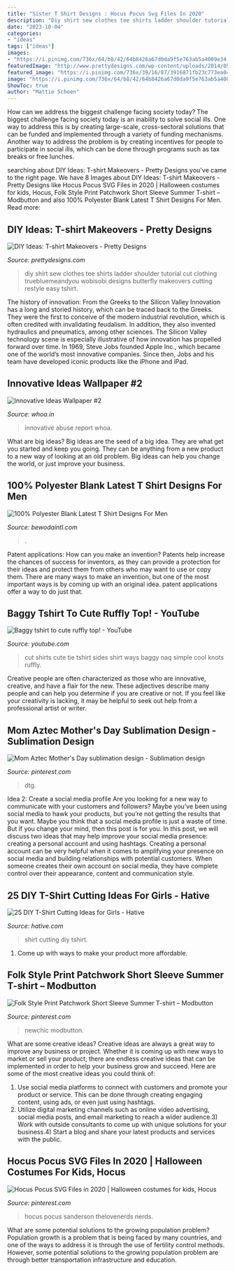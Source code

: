 ```yaml
---
title: "Sister T Shirt Designs : Hocus Pocus Svg Files In 2020"
description: "Diy shirt sew clothes tee shirts ladder shoulder tutorial cut clothing truebluemeandyou wobisobi designs butterfly makeovers cutting restyle easy tshirt"
date: "2023-10-04"
categories:
- "ideas"
tags: ["ideas"]
images:
- "https://i.pinimg.com/736x/64/b8/42/64b8426a67d0da9f5e763ab5a4009e34.jpg"
featuredImage: "http://www.prettydesigns.com/wp-content/uploads/2014/05/No-Sew-Ladder-T-shirt.jpg"
featured_image: "https://i.pinimg.com/736x/39/16/87/3916871fb23c773ea043a825aa0d6ee7.jpg"
image: "https://i.pinimg.com/736x/64/b8/42/64b8426a67d0da9f5e763ab5a4009e34.jpg"
ShowToc: true
author: "Mattie Schoen"
---
```



How can we address the biggest challenge facing society today?
The biggest challenge facing society today is an inability to solve social ills. One way to address this is by creating large-scale, cross-sectoral solutions that can be funded and implemented through a variety of funding mechanisms. Another way to address the problem is by creating incentives for people to participate in social ills, which can be done through programs such as tax breaks or free lunches.

	

		
searching about DIY Ideas: T-shirt Makeovers - Pretty Designs you've came to the right page. We have 8 Images about DIY Ideas: T-shirt Makeovers - Pretty Designs like Hocus Pocus SVG Files in 2020 | Halloween costumes for kids, Hocus, Folk Style Print Patchwork Short Sleeve Summer T-shirt – Modbutton and also 100% Polyester Blank Latest T Shirt Designs For Men. Read more:
		
    
## DIY Ideas: T-shirt Makeovers - Pretty Designs

<img loading=lazy src="http://www.prettydesigns.com/wp-content/uploads/2014/05/No-Sew-Ladder-T-shirt.jpg" onerror="this.onerror=null;this.src='https://tse4.mm.bing.net/th?id=OIP.4fi5myMBIEwVxrIgahbyxgHaO0&amp;pid=15.1';" alt="DIY Ideas: T-shirt Makeovers - Pretty Designs">

_Source: prettydesigns.com_

>diy shirt sew clothes tee shirts ladder shoulder tutorial cut clothing truebluemeandyou wobisobi designs butterfly makeovers cutting restyle easy tshirt. 

	

The history of innovation: From the Greeks to the Silicon Valley
Innovation has a long and storied history, which can be traced back to the Greeks. They were the first to conceive of the modern industrial revolution, which is often credited with invalidating feudalism. In addition, they also invented hydraulics and pneumatics, among other sciences.
The Silicon Valley technology scene is especially illustrative of how innovation has propelled forward over time. In 1969, Steve Jobs founded Apple Inc., which became one of the world’s most innovative companies. Since then, Jobs and his team have developed iconic products like the iPhone and iPad.

    
## Innovative Ideas Wallpaper #2

<img loading=lazy src="http://www.whoa.in/20140224-Whoa/Innovative-Ideas-Wallpaper-2.jpg" onerror="this.onerror=null;this.src='https://tse1.mm.bing.net/th?id=OIP.eqkNoySr4Pq96h2LXmlIOAHaLH&amp;pid=15.1';" alt="Innovative Ideas Wallpaper #2">

_Source: whoa.in_

>innovative abuse report whoa. 

	

What are big ideas?
Big ideas are the seed of a big idea. They are what get you started and keep you going. They can be anything from a new product to a new way of looking at an old problem. Big ideas can help you change the world, or just improve your business.

    
## 100% Polyester Blank Latest T Shirt Designs For Men

<img loading=lazy src="https://bewodaintl.com/wp-content/uploads/2020/04/100-Polyester-blank-latest-tshirt-designs-for-men-1.jpg" onerror="this.onerror=null;this.src='https://tse2.mm.bing.net/th?id=OIP.SPOGa2bkT1w2qHH9vZoaJgHaJd&amp;pid=15.1';" alt="100% Polyester Blank Latest T Shirt Designs For Men">

_Source: bewodaintl.com_

>. 

	

Patent applications: How can you make an invention?
Patents help increase the chances of success for inventors, as they can provide a protection for their ideas and protect them from others who may want to use or copy them. There are many ways to make an invention, but one of the most important ways is by coming up with an original idea. patent applications offer a way to do just that.

    
## Baggy Tshirt To Cute Ruffly Top! - YouTube

<img loading=lazy src="https://i.ytimg.com/vi/NaQ-sprlWlA/hqdefault.jpg" onerror="this.onerror=null;this.src='https://tse2.mm.bing.net/th?id=OIP.EkZ92bBFlhaXI5kzcff0JgHaFj&amp;pid=15.1';" alt="Baggy tshirt to cute ruffly top! - YouTube">

_Source: youtube.com_

>cut shirts cute tie tshirt sides shirt ways baggy naq simple cool knots ruffly. 

	

Creative people are often characterized as those who are innovative, creative, and have a flair for the new. These adjectives describe many people and can help you determine if you are creative or not. If you feel like your creativity is lacking, it may be helpful to seek out help from a professional artist or writer.

    
## Mom Aztec Mother&#039;s Day Sublimation Design - Sublimation Design

<img loading=lazy src="https://i.pinimg.com/736x/2a/83/9d/2a839df944f8dd6719a58d6aea266198.jpg" onerror="this.onerror=null;this.src='https://tse4.mm.bing.net/th?id=OIP.5n9dIqQIlBY0CMjpYbUOdAHaHW&amp;pid=15.1';" alt="Mom Aztec Mother&#039;s Day sublimation design - Sublimation design">

_Source: pinterest.com_

>dtg. 

	

Idea 2: Create a social media profile
Are you looking for a new way to communicate with your customers and followers? Maybe you’ve been using social media to hawk your products, but you’re not getting the results that you want. Maybe you think that a social media profile is just a waste of time. But if you change your mind, then this post is for you. In this post, we will discuss two ideas that may help improve your social media presence: creating a personal account and using hashtags.
Creating a personal account can be very helpful when it comes to amplifying your presence on social media and building relationships with potential customers. When someone creates their own account on social media, they have complete control over their appearance, content and communication style.

    
## 25 DIY T-Shirt Cutting Ideas For Girls - Hative

<img loading=lazy src="https://hative.com/wp-content/uploads/2014/11/diy-tshirt-cutting-ideas/13-white-t-shirt-cutting.jpg" onerror="this.onerror=null;this.src='https://tse2.mm.bing.net/th?id=OIP.C9qucQRicgAfY3Z0SawUuQHaLH&amp;pid=15.1';" alt="25 DIY T-Shirt Cutting Ideas for Girls - Hative">

_Source: hative.com_

>shirt cutting diy tshirt. 

	

1. Come up with ways to make your product more affordable.

    
## Folk Style Print Patchwork Short Sleeve Summer T-shirt – Modbutton

<img loading=lazy src="https://i.pinimg.com/736x/39/16/87/3916871fb23c773ea043a825aa0d6ee7.jpg" onerror="this.onerror=null;this.src='https://tse1.mm.bing.net/th?id=OIP.WmHwlZ0x-9H2Vj6t12jH4gHaJ3&amp;pid=15.1';" alt="Folk Style Print Patchwork Short Sleeve Summer T-shirt – Modbutton">

_Source: pinterest.com_

>newchic modbutton. 

	

What are some creative ideas?
Creative ideas are always a great way to improve any business or project. Whether it is coming up with new ways to market or sell your product, there are endless creative ideas that can be implemented in order to help your business grow and succeed. Here are some of the most creative ideas you could think of:
1) Use social media platforms to connect with customers and promote your product or service. This can be done through creating engaging content, using ads, or even just using hashtags.
2) Utilize digital marketing channels such as online video advertising, social media posts, and email marketing to reach a wider audience.3) Work with outside consultants to come up with unique solutions for your business.4) Start a blog and share your latest products and services with the public.

    
## Hocus Pocus SVG Files In 2020 | Halloween Costumes For Kids, Hocus

<img loading=lazy src="https://i.pinimg.com/736x/64/b8/42/64b8426a67d0da9f5e763ab5a4009e34.jpg" onerror="this.onerror=null;this.src='https://tse1.mm.bing.net/th?id=OIP.QgOMMjE6bc-toXeEUhw0FwHaLH&amp;pid=15.1';" alt="Hocus Pocus SVG Files in 2020 | Halloween costumes for kids, Hocus">

_Source: pinterest.com_

>hocus pocus sanderson thelovenerds nerds. 

	

What are some potential solutions to the growing population problem?
Population growth is a problem that is being faced by many countries, and one of the ways to address it is through the use of fertility control methods. However, some potential solutions to the growing population problem are through better transportation infrastructure and education.

